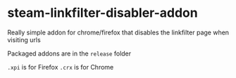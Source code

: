 steam-linkfilter-disabler-addon
===============================

Really simple addon for chrome/firefox that disables the linkfilter page when visiting urls

Packaged addons are in the `release` folder

`.xpi` is for Firefox
`.crx` is for Chrome
